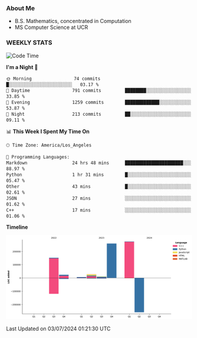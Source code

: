 ### About Me

- B.S. Mathematics, concentrated in Computation
- MS Computer Science at UCR


### WEEKLY STATS
<!--START_SECTION:waka-->
![Code Time](http://img.shields.io/badge/Code%20Time-234%20hrs%2043%20mins-blue)

**I'm a Night 🦉** 

```text
🌞 Morning                74 commits          █░░░░░░░░░░░░░░░░░░░░░░░░   03.17 % 
🌆 Daytime                791 commits         ████████░░░░░░░░░░░░░░░░░   33.85 % 
🌃 Evening                1259 commits        █████████████░░░░░░░░░░░░   53.87 % 
🌙 Night                  213 commits         ██░░░░░░░░░░░░░░░░░░░░░░░   09.11 % 
```


📊 **This Week I Spent My Time On** 

```text
🕑︎ Time Zone: America/Los_Angeles

💬 Programming Languages: 
Markdown                 24 hrs 48 mins      ██████████████████████░░░   88.97 % 
Python                   1 hr 31 mins        █░░░░░░░░░░░░░░░░░░░░░░░░   05.47 % 
Other                    43 mins             █░░░░░░░░░░░░░░░░░░░░░░░░   02.61 % 
JSON                     27 mins             ░░░░░░░░░░░░░░░░░░░░░░░░░   01.62 % 
C++                      17 mins             ░░░░░░░░░░░░░░░░░░░░░░░░░   01.06 % 
```

**Timeline**

![Lines of Code chart](https://raw.githubusercontent.com/nickocruzm/nickocruzm/main/assets/bar_graph.png)


 Last Updated on 03/07/2024 01:21:30 UTC
<!--END_SECTION:waka-->
